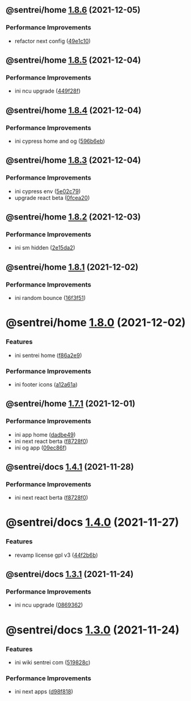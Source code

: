 ## @sentrei/home [1.8.6](https://github.com/sentrei/sentrei/compare/@sentrei/home@1.8.5...@sentrei/home@1.8.6) (2021-12-05)

### Performance Improvements

- refactor next config ([49e1c10](https://github.com/sentrei/sentrei/commit/49e1c10634e78cb8864ef6e694ac30443078726d))

## @sentrei/home [1.8.5](https://github.com/sentrei/sentrei/compare/@sentrei/home@1.8.4...@sentrei/home@1.8.5) (2021-12-04)

### Performance Improvements

- ini ncu upgrade ([449f28f](https://github.com/sentrei/sentrei/commit/449f28f547a35fdc662558026f29d41a716481f1))

## @sentrei/home [1.8.4](https://github.com/sentrei/sentrei/compare/@sentrei/home@1.8.3...@sentrei/home@1.8.4) (2021-12-04)

### Performance Improvements

- ini cypress home and og ([596b6eb](https://github.com/sentrei/sentrei/commit/596b6eb9bc241d15753cda339820aef88fb13b70))

## @sentrei/home [1.8.3](https://github.com/sentrei/sentrei/compare/@sentrei/home@1.8.2...@sentrei/home@1.8.3) (2021-12-04)

### Performance Improvements

- ini cypress env ([5e02c79](https://github.com/sentrei/sentrei/commit/5e02c796c5e7d4dd1f1819c8ddc4a25ed2b1d3e3))
- upgrade react beta ([0fcea20](https://github.com/sentrei/sentrei/commit/0fcea20cab75d993b9d507f49a7f5d98023bec15))

## @sentrei/home [1.8.2](https://github.com/sentrei/sentrei/compare/@sentrei/home@1.8.1...@sentrei/home@1.8.2) (2021-12-03)

### Performance Improvements

- ini sm hidden ([2e15da2](https://github.com/sentrei/sentrei/commit/2e15da25470eac80fc72baced52c0c8d7e497ffe))

## @sentrei/home [1.8.1](https://github.com/sentrei/sentrei/compare/@sentrei/home@1.8.0...@sentrei/home@1.8.1) (2021-12-02)

### Performance Improvements

- ini random bounce ([16f3f51](https://github.com/sentrei/sentrei/commit/16f3f51a225a87484f81fe4e217a06b7f0fbb4e0))

# @sentrei/home [1.8.0](https://github.com/sentrei/sentrei/compare/@sentrei/home@1.7.1...@sentrei/home@1.8.0) (2021-12-02)

### Features

- ini sentrei home ([f86a2e9](https://github.com/sentrei/sentrei/commit/f86a2e9d2f67fd8fee2535f9ed724941d1eb39a8))

### Performance Improvements

- ini footer icons ([a12a61a](https://github.com/sentrei/sentrei/commit/a12a61ad681676e7bda3bad95231e1c16ab40a76))

## @sentrei/home [1.7.1](https://github.com/sentrei/sentrei/compare/@sentrei/home@1.7.0...@sentrei/home@1.7.1) (2021-12-01)

### Performance Improvements

- ini app home ([dadbe49](https://github.com/sentrei/sentrei/commit/dadbe49cf2d5766f83b2d3942eea3bb2005d4b30))
- ini next react berta ([f8728f0](https://github.com/sentrei/sentrei/commit/f8728f019a31250ed868d624ddf44faa347f082d))
- ini og app ([09ec86f](https://github.com/sentrei/sentrei/commit/09ec86fc76f728cf048ba8c1a44ba4700c48a428))

## @sentrei/docs [1.4.1](https://github.com/sentrei/sentrei/compare/@sentrei/docs@1.4.0...@sentrei/docs@1.4.1) (2021-11-28)

### Performance Improvements

- ini next react berta ([f8728f0](https://github.com/sentrei/sentrei/commit/f8728f019a31250ed868d624ddf44faa347f082d))

# @sentrei/docs [1.4.0](https://github.com/sentrei/sentrei/compare/@sentrei/docs@1.3.1...@sentrei/docs@1.4.0) (2021-11-27)

### Features

- revamp license gpl v3 ([44f2b6b](https://github.com/sentrei/sentrei/commit/44f2b6b82a9a32a04e3ea300fed8bf1274bb5421))

## @sentrei/docs [1.3.1](https://github.com/sentrei/sentrei/compare/@sentrei/docs@1.3.0...@sentrei/docs@1.3.1) (2021-11-24)

### Performance Improvements

- ini ncu upgrade ([0869362](https://github.com/sentrei/sentrei/commit/0869362066c5b865c91ab102178ca53f17f87d44))

# @sentrei/docs [1.3.0](https://github.com/sentrei/sentrei/compare/@sentrei/docs@1.2.3...@sentrei/docs@1.3.0) (2021-11-24)

### Features

- ini wiki sentrei com ([519828c](https://github.com/sentrei/sentrei/commit/519828c2fa11a501df329b8f4d90ee8e27f7fb45))

### Performance Improvements

- ini next apps ([d98f818](https://github.com/sentrei/sentrei/commit/d98f81880286b382919f31e31faad64164a10fde))
